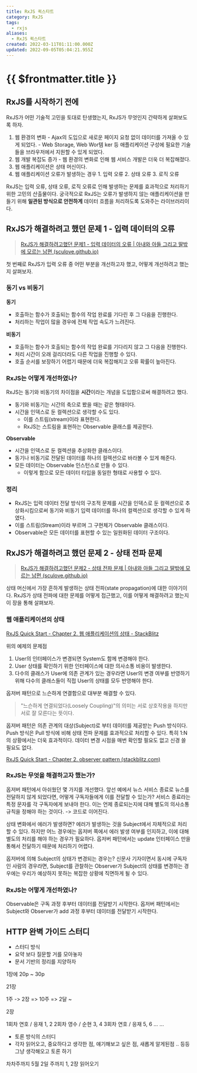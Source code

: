 ```yaml
---
title: RxJS 퀵스타트
category: RxJS
tags:
  - rxjs
aliases:
  - RxJS 퀵스타트
created: 2022-03-11T01:11:00.000Z
updated: 2022-09-05T05:04:21.955Z
---
```


# {{ $frontmatter.title }}

## RxJS를 시작하기 전에

RxJS가 어떤 기술적 고민을 토대로 탄생했는지, RxJS가 무엇인지 간략하게 살펴보도록 하자.

1. 웹 환경의 변화 - Ajax의 도입으로 새로운 페이지 요청 없이 데이터를 가져올 수 있게 되었다. - Web Storage, Web Wor템
   ker 등 애플리케이션 구성에 필요한 기술들을 브라우저에서 지원할 수 있게 되었다.
2. 웹 개발 복잡도 증가 - 웹 환경의 변화로 인해 웹 서비스 개발은 더욱 더 복잡해졌다.
3. 웹 애플리케이션은 상태 머신이다.
4. 웹 애플리케이션 오류가 발생하는 경우 1. 입력 오류 2. 상태 오류 3. 로직 오류

RxJS는 입력 오류, 상태 오류, 로직 오류로 인해 발생하는 문제를 효과적으로 처리하기 위한 고민의 산출물이다. 궁극적으로 RxJS는 오류가 발생하지 않는 애플리케이션을 만들기 위해 **일관된 방식으로 안전하게** 데이터 흐름을 처리하도록 도와주는 라이브러리이다.

## RxJS가 해결하려고 했던 문제 1 - 입력 데이터의 오류

> [RxJS가 해결하려고했던 문제1 - 입력 데이터의 오류 | 아내와 아들 그리고 딸밖에 모르는 남편 (sculove.github.io)](https://sculove.github.io/post/rxjsbook1/)

첫 번째로 RxJS가 입력 오류 중 어떤 부분을 개선하고자 했고, 어떻게 개선하려고 했는지 살펴보자.

### 동기 vs 비동기

**동기**

- 호출하는 함수가 호출되는 함수의 작업 완료를 기다린 후 그 다음을 진행한다.
- 처리하는 작업이 많을 경우에 전체 작업 속도가 느려진다.

**비동기**

- 호출하는 함수가 호출되는 함수의 작업 완료를 기다리지 않고 그 다음을 진행한다.
- 처리 시간이 오래 걸리더라도 다른 작업을 진행할 수 있다.
- 호출 순서를 보장하기 어렵기 때문에 더욱 복잡해지고 오류 확률이 높아진다.

### RxJS는 어떻게 개선하였나?

RxJS는 동기와 비동기의 차이점을 **시간**이라는 개념을 도입함으로써 해결하려고 했다.

- 동기와 비동기는 시간의 축으로 봤을 때는 같은 형태이다.
- 시간을 인덱스로 둔 컬렉션으로 생각할 수도 있다.
  - 이를 스트림(stream)이라 표현한다.
  - RxJS는 스트림을 표현하는 Observable 클래스를 제공한다.

**Observable**

- 시간을 인덱스로 둔 컬렉션을 추상화한 클래스이다.
- 동기나 비동기로 전달된 데이터를 하나의 컬렉션으로 바라볼 수 있게 해준다.
- 모든 데이터는 Observable 인스턴스로 만들 수 있다.
  - 이렇게 함으로 모든 데이터 타입을 동일한 형태로 사용할 수 있다.

### 정리

- RxJS는 입력 데이터 전달 방식의 구조적 문제를 시간을 인덱스로 둔 컬렉션으로 추상화시킴으로써 동기와 비동기 입력 데이터를 하나의 컬렉션으로 생각할 수 있게 하였다.
- 이를 스트림(Stream)이라 부르며 그 구현체가 Observable 클래스이다.
- Observable은 모든 데이터를 표현할 수 있는 일원화된 데이터 구조이다.

## RxJS가 해결하려고 했던 문제 2 - 상태 전파 문제

> [RxJS가 해결하려고했던 문제2 - 상태 전파 문제 | 아내와 아들 그리고 딸밖에 모르는 남편 (sculove.github.io)](https://sculove.github.io/post/rxjsbook2/)

상태 머신에서 가장 흔하게 발생하는 상태 전파(state propagation)에 대한 이야기이다. RxJS가 상태 전파에 대한 문제를 어떻게 접근했고, 이를 어떻게 해결하려고 했는지 이 장을 통해 살펴보자.

### 웹 애플리케이션의 상태

[RxJS Quick Start - Chapter 2. 웹 애플리케이션의 상태 - StackBlitz](https://stackblitz.com/edit/js-6tsy1w)

위의 예제의 문제점

1. User의 인터페이스가 변경되면 System도 함께 변경해야 한다.
2. User 상태를 확인하기 위한 인터페이스에 대한 의사소통 비용이 발생한다.
3. 다수의 클래스가 User에 의존 관계가 있는 경우라면 User의 변경 여부를 반영하기 위해 다수의 클래스들이 직접 User의 상태를 모두 반영해야 한다.

옵저버 패턴으로 느슨하게 연결함으로 대부분 해결할 수 있다.

> "느슨하게 연결되었다(Loosely Coupling)"의 의미는 서로 상호작용을 하지만 서로 잘 모른다는 뜻이다.

옵저버 패턴은 의존 관계의 대상(Subject)로 부터 데이터를 제공받는 Push 방식이다.
Push 방식은 Pull 방식에 비해 상태 전파 문제를 효과적으로 처리할 수 있다. 특히 1:N의 상황에서는 더욱 효과적이다.
데이터 변경 시점을 매번 확인할 필요도 없고 신경 쓸 필요도 없다.

[RxJS Quick Start - Chapter 2. observer pattern (stackblitz.com)](https://stackblitz.com/edit/js-uxyvzx)

### RxJS는 무엇을 해결하고자 했는가?

옵저버 패턴에서 아쉬웠던 몇 가지를 개선했다.
앞선 예에서 뉴스 서비스 종료로 뉴스를 전달하지 않게 되었다면, 어떻게 구독자들에게 이를 전달할 수 있는가?
서비스 종료라는 특정 문자를 각 구독자에게 보내야 한다.
이는 언제 종료되는지에 대해 별도의 의사소통 규칙을 정해야 하는 것이다. -> 코드로 이어진다.

상태 변화에서 에러가 발생하면?
에러가 발생하는 것을 Subject에서 자체적으로 처리할 수 있다. 하지만 어느 경우에는 옵저버 쪽에서 에러 발생 여부를 인지하고, 이에 대해 별도의 처리를 해야 하는 경우가 필요하다.
옵저버 패턴에서는 update 인터페이스 만을 통해서 전달하기 때문에 처리하기 어렵다.

옵저버에 의해 Subject의 상태가 변경되는 경우는?
신문사 기자이면서 동시에 구독자인 사람의 경우라면, Subject를 관찰하는 Observer가 Subject의 상태를 변경하는 경우에는 우리가 예상하지 못하는 복잡한 상황에 직면하게 될 수 있다.

### RxJS는 어떻게 개선하였나?

Observable은 구독 과정 후부터 데이터를 전달받기 시작한다.
옵저버 패턴에서는 Subject와 Observer가 add 과정 후부터 데이터를 전달받기 시작한다.

## HTTP 완벽 가이드 스터디

- 스터디 방식
- 요약 보다 질문할 거를 모아놓자
- 문서 기반의 정리를 지양하자

1장에 20p ~ 30p

21장

1주 -> 2장 => 10주 => 2달 ~

2장

1회차 연호 / 응재 1, 2
2회차 영수 / 순현 3, 4
3회차 연호 / 응재 5, 6
...
...

- 토론 방식의 스터디
- 각자 읽어오고, 중요하다고 생각한 점, 얘기해보고 싶은 점, 새롭게 알게된점 .. 등등 그냥 생각해오고 토론 하기

차차주까지 5월 2일 주까지 1, 2장 읽어오기
